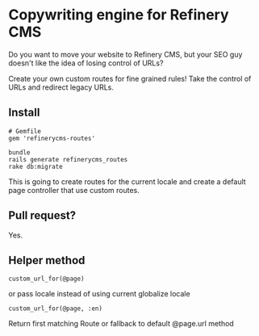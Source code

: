 # Copywriting engine for Refinery CMS

Do you want to move your website to Refinery CMS, but your SEO guy doesn't like the idea of losing control of URLs?

Create your own custom routes for fine grained rules! Take the control of URLs and redirect legacy URLs.

## Install

    # Gemfile
    gem 'refinerycms-routes'

    bundle
    rails generate refinerycms_routes
    rake db:migrate

This is going to create routes for the current locale and create a default page controller that use custom routes.

## Pull request?

Yes.

## Helper method

    custom_url_for(@page)

or pass locale instead of using current globalize locale

    custom_url_for(@page, :en)


Return first matching Route or fallback to default @page.url method
